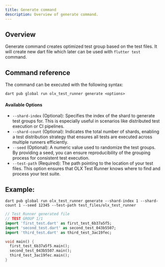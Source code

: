 ```yaml
---
title: Generate command
description: Overview of generate command.
---
```

## Overview
Generate command creates optimized test group based on the test files. It will create new dart file which later can be used with `flutter test` command.

## Command reference

The command can be executed with the following syntax:
```
dart pub global run olx_test_runner generate <options>
```

#### Available Options
- `--shard-index` (Optional):
  Specifies the index of the shard to generate test groups for. This is especially useful in scenarios like distributed test execution or CI pipelines.
- `--shard-count` (Optional):
  Indicates the total number of shards, enabling a test distribution strategy that ensures all tests are executed across multiple runners efficiently.
- `--seed` (Optional):
  A numeric value used to randomize the test groups. By providing a seed, you can ensure reproducibility of the grouping process for consistent test execution.
- `--test-path` (Required):
  The path pointing to the location of your test files. This option ensures that OLX Test Runner knows where to find and process your test suite.

## Example:

```shell
dart pub global run olx_test_runner generate --shard-index 1 --shard-count 1 --seed 12345 --test-path test_files/olx_test_runner
```



```dart
// Test Runner generated file
// TEST GROUP 1/1
import 'first_test.dart' as first_test_6b37a5f5;
import 'second_test.dart' as second_test_043b5507;
import 'third_test.dart' as third_test_3ac19fec;

void main() {
  first_test_6b37a5f5.main();
  second_test_043b5507.main();
  third_test_3ac19fec.main();
}

```